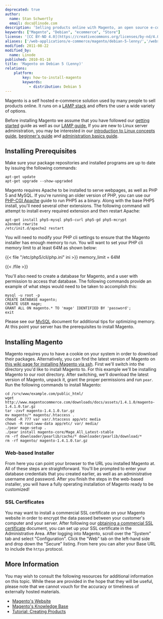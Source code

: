 ```yaml
---
deprecated: true
author:
  name: Stan Schwertly
  email: docs@linode.com
description: 'Selling products online with Magento, an open source e-commerce solution on a Debian 5 (Lenny) Linode.'
keywords: ["Magento", "Debian", "ecommerce", "Store"]
license: '[CC BY-ND 4.0](https://creativecommons.org/licenses/by-nd/4.0)'
aliases: ['/web-applications/e-commerce/magento/debian-5-lenny/','/websites/ecommerce/magento-on-debian-5-lenny/']
modified: 2011-08-22
modified_by:
  name: Linode
published: 2010-01-18
title: 'Magento on Debian 5 (Lenny)'
relations:
    platform:
        key: how-to-install-magento
        keywords:
           - distribution: Debian 5
---
```


Magento is a self hosted e-commerce solution used by many people to sell products online. It runs on a [LAMP stack](/docs/web-servers/lamp/lamp-server-on-debian-5-lenny/) and offers the user a wide variety of options.

Before installing Magento we assume that you have followed our [getting started](/docs/getting-started/) guide as well as our [LAMP guide.](/docs/web-servers/lamp/lamp-server-on-debian-5-lenny/) If you are new to Linux server administration, you may be interested in our [introduction to Linux concepts guide](/docs/tools-reference/introduction-to-linux-concepts/), [beginner's guide](/docs/platform/billing-and-support/linode-beginners-guide/) and [administration basics guide](/docs/tools-reference/linux-system-administration-basics/).

## Installing Prerequisites

Make sure your package repositories and installed programs are up to date by issuing the following commands:

    apt-get update
    apt-get upgrade --show-upgraded

Magento requires Apache to be installed to serve webpages, as well as PHP 5 and MySQL. If you're running an older version of PHP, you can use our [PHP-CGI Apache](/docs/web-servers/apache/run-php-applications-under-cgi-with-apache-on-debian-5-lenny/) guide to run PHP5 as a binary. Along with the base PHP5 install, you'll need several other extensions. The following command will attempt to install every required extension and then restart Apache:

    apt-get install php5-mysql php5-curl php5-gd php5-mcrypt
    a2enmod rewrite
    /etc/init.d/apache2 restart

You will need to modify your PHP cli settings to ensure that the Magento installer has enough memory to run. You will want to set your PHP cli memory limit to at least 64M as shown below:

{{< file "/etc/php5/cli/php.ini" ini >}}
memory_limit = 64M

{{< /file >}}


You'll also need to create a database for Magento, and a user with permission to access that database. The following commands provide an example of what steps would need to be taken to accomplish this:

    mysql -u root -p
    CREATE DATABASE magento;
    CREATE USER mage;
    GRANT ALL ON magento.* TO 'mage' IDENTIFIED BY 'password';
    exit

Please see our [MySQL](/docs/databases/mysql/use-mysql-relational-databases-on-debian-5-lenny/) document for additional tips for optimizing memory. At this point your server has the prerequisites to install Magento.

## Installing Magento

Magento requires you to have a cookie on your system in order to download their packages. Alternatively, you can find the latest version of Magento on [this wiki page for installing Magento via ssh](http://www.magentocommerce.com/wiki/1_-_installation_and_configuration/installing_magento_via_shell_ssh). First we'll switch into the directory you'd like to install Magento to. For this example we'll be installing Magento to our root directory. After switching, we'll download the latest version of Magento, unpack it, grant the proper permissions and run `pear`. Run the following commands to install Magento:

    cd /srv/www/example.com/public_html/
    wget http://www.magentocommerce.com/downloads/docs/assets/1.4.1.0/magento-1.4.1.0.tar.gz
    tar -zxvf magento-1.4.1.0.tar.gz
    mv magento/* magento/.htaccess .
    chmod -R 777 var var/.htaccess app/etc media
    chown -R root:www-data app/etc/ var/ media/
    ./pear mage-setup .
    ./pear install magento-core/Mage_All_Latest-stable
    rm -rf downloader/pearlib/cache/* downloader/pearlib/download/*
    rm -rf magento/ magento-1.4.1.0.tar.gz

### Web-based Installer

From here you can point your browser to the URL you installed Magento at. All of these steps are straightforward. You'll be prompted to enter your database credentials that you created earlier, as well as an administrative username and password. After you finish the steps in the web-based installer, you will have a fully operating installation of Magento ready to be customized!

### SSL Certificates

You may want to install a commercial SSL certificate on your Magento website in order to encrypt the data passed between your customer's computer and your server. After following our [obtaining a commercial SSL certificate](/docs/security/ssl/obtain-a-commercially-signed-tls-certificate/) document, you can set up your SSL certificate in the Administrative Area. After logging into Magento, scroll over the "System" tab and select "Configuration". Click the "Web" tab on the left-hand side and drop down the "Secure" listing. From here you can alter your Base URL to include the `https` protocol.

## More Information

You may wish to consult the following resources for additional information on this topic. While these are provided in the hope that they will be useful, please note that we cannot vouch for the accuracy or timeliness of externally hosted materials.

- [Magento's Website](http://www.magentocommerce.com/)
- [Magento's Knowledge Base](http://www.magentocommerce.com/knowledge-base)
- [Tutorial: Creating Products](http://www.magentocommerce.com/knowledge-base/entry/knowledge-base/entry/tutorial-creating-products)



